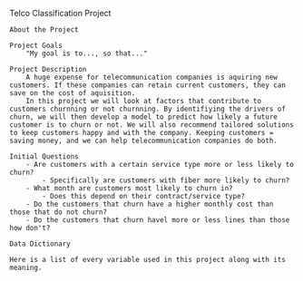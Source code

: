 Telco Classification Project 

    About the Project 

    Project Goals
        "My goal is to..., so that..." 
     
    Project Description
        A huge expense for telecommunication companies is aquiring new customers. If these companies can retain current customers, they can save on the cost of aquisition. 
        In this project we will look at factors that contribute to customers churnning or not churnning. By identifiying the drivers of churn, we will then develop a model to predict how likely a future customer is to churn or not. We will also recommend tailored solutions to keep customers happy and with the company. Keeping customers = saving money, and we can help telecommunication companies do both. 
    
    Initial Questions
        - Are customers with a certain service type more or less likely to churn? 
            - Specifically are customers with fiber more likely to churn? 
        - What month are customers most likely to churn in? 
            - Does this depend on their contract/service type? 
        - Do the customers that churn have a higher monthly cost than those that do not churn? 
        - Do the customers that churn havel more or less lines than those how don't? 

    Data Dictionary 

    Here is a list of every variable used in this project along with its meaning. 
